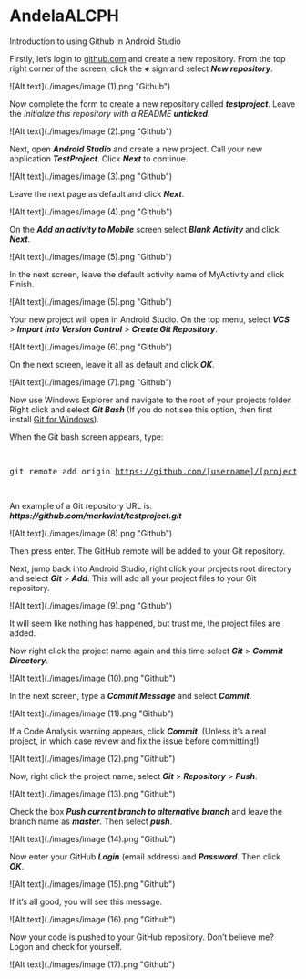 # AndelaALCPH

Introduction to using Github in Android Studio

<p>Firstly, let&#8217;s login to <a title="GitHub" href="http://github.com" target="_blank">github.com</a> and create a new repository. From the top right corner of the screen, click the <em><strong>+</strong></em> sign and select <em><strong>New repository</strong></em>.</p>
<p> ![Alt text](./images/image (1).png "Github") </p>
<p>Now complete the form to create a new repository called <strong><em>testproject</em></strong>. Leave the <em>Initialize this repository with a README</em><em> <strong>unticked</strong></em>.</p>
<p> ![Alt text](./images/image (2).png "Github") </p>
<p>Next, open <strong><em>Android Studio</em></strong> and create a new project. Call your new application <strong><em>TestProject</em></strong>. Click <strong><em>Next</em></strong> to continue.</p>
<p> ![Alt text](./images/image (3).png "Github") </p>
<p>Leave the next page as default and click <strong><em>Next</em></strong>.</p>
<p> ![Alt text](./images/image (4).png "Github") </p>
<p>On the <strong><em>Add an activity to Mobile</em></strong> screen select <strong><em>Blank Activity</em></strong> and click <strong><em>Next</em></strong>.</p>
<p> ![Alt text](./images/image (5).png "Github") </p>
<p>In the next screen, leave the default activity name of MyActivity and click Finish.</p>
<p> ![Alt text](./images/image (5).png "Github") </p>
<p>Your new project will open in Android Studio. On the top menu, select <strong><em>VCS</em></strong> &gt; <strong><em>Import into Version Control</em></strong> &gt; <strong><em>Create Git Repository</em></strong>.</p>
<p> ![Alt text](./images/image (6).png "Github") </p>
<p>On the next screen, leave it all as default and click <strong><em>OK</em></strong>.</p>
<p> ![Alt text](./images/image (7).png "Github") </p>
<p>Now use Windows Explorer and navigate to the root of your projects folder. Right click and select <em><strong>Git Bash</strong></em> (If you do not see this option, then first install <a title="Git for Windows" href="http://git-scm.com/download/win" target="_blank">Git for Windows</a>).</p>
<p>When the Git bash screen appears, type:</p>
<pre class="brush: bash; title: ; notranslate" title="">

git remote add origin https://github.com/[username]/[project_name].git

</pre>
<p>An example of a Git repository URL is: <strong><em>https://github.com/markwint/testproject.git</em></strong></p>
<p> ![Alt text](./images/image (8).png "Github") </p>
<p>Then press enter. The GitHub remote will be added to your Git repository.</p>
<p>Next, jump back into Android Studio, right click your projects root directory and select <strong><em>Git</em></strong> &gt; <strong><em>Add</em></strong>. This will add all your project files to your Git repository.</p>
<p> ![Alt text](./images/image (9).png "Github") </p>
<p>It will seem like nothing has happened, but trust me, the project files are added.</p>
<p>Now right click the project name again and this time select <strong><em>Git</em></strong> &gt; <strong><em>Commit Directory</em></strong>.</p>
<p> ![Alt text](./images/image (10).png "Github") </p>
<p>In the next screen, type a <strong><em>Commit Message</em></strong> and select <strong><em>Commit</em></strong>.</p>
<p> ![Alt text](./images/image (11).png "Github") </p>
<p>If a Code Analysis warning appears, click <strong><em>Commit</em></strong>. (Unless it&#8217;s a real project, in which case review and fix the issue before committing!)</p>
<p> ![Alt text](./images/image (12).png "Github") </p>
<p>Now, right click the project name, select <strong><em>Git</em></strong> &gt; <strong><em>Repository</em></strong> &gt; <em><strong>Push</strong></em>.</p>
<p> ![Alt text](./images/image (13).png "Github") </p>
<p>Check the box <strong><em>Push current branch to alternative branch</em></strong> and leave the branch name as <em><strong>master</strong></em>. Then select <em><strong>push</strong></em>.</p>
<p> ![Alt text](./images/image (14).png "Github") </p>
<p>Now enter your GitHub <strong><em>Login</em></strong> (email address) and <strong><em>Password</em></strong>. Then click <strong><em>OK</em></strong>.</p>
<p> ![Alt text](./images/image (15).png "Github") </p>
<p>If it&#8217;s all good, you will see this message.</p>
<p> ![Alt text](./images/image (16).png "Github") </p>
<p>Now your code is pushed to your GitHub repository. Don&#8217;t believe me? Logon and check for yourself.</p>
<p> ![Alt text](./images/image (17).png "Github") </p>
